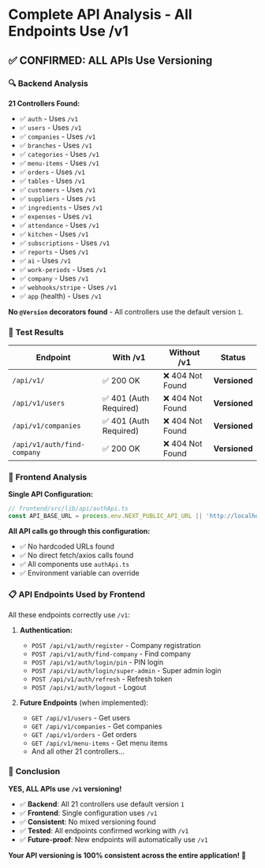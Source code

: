 # Complete API Analysis - All Endpoints Use /v1

## ✅ **CONFIRMED: ALL APIs Use Versioning**

### 🔍 **Backend Analysis**

**21 Controllers Found:**
- ✅ `auth` - Uses `/v1`
- ✅ `users` - Uses `/v1` 
- ✅ `companies` - Uses `/v1`
- ✅ `branches` - Uses `/v1`
- ✅ `categories` - Uses `/v1`
- ✅ `menu-items` - Uses `/v1`
- ✅ `orders` - Uses `/v1`
- ✅ `tables` - Uses `/v1`
- ✅ `customers` - Uses `/v1`
- ✅ `suppliers` - Uses `/v1`
- ✅ `ingredients` - Uses `/v1`
- ✅ `expenses` - Uses `/v1`
- ✅ `attendance` - Uses `/v1`
- ✅ `kitchen` - Uses `/v1`
- ✅ `subscriptions` - Uses `/v1`
- ✅ `reports` - Uses `/v1`
- ✅ `ai` - Uses `/v1`
- ✅ `work-periods` - Uses `/v1`
- ✅ `company` - Uses `/v1`
- ✅ `webhooks/stripe` - Uses `/v1`
- ✅ `app` (health) - Uses `/v1`

**No `@Version` decorators found** - All controllers use the default version `1`.

### 🧪 **Test Results**

| Endpoint | With /v1 | Without /v1 | Status |
|----------|----------|-------------|---------|
| `/api/v1/` | ✅ 200 OK | ❌ 404 Not Found | **Versioned** |
| `/api/v1/users` | ✅ 401 (Auth Required) | ❌ 404 Not Found | **Versioned** |
| `/api/v1/companies` | ✅ 401 (Auth Required) | ❌ 404 Not Found | **Versioned** |
| `/api/v1/auth/find-company` | ✅ 200 OK | ❌ 404 Not Found | **Versioned** |

### 🎯 **Frontend Analysis**

**Single API Configuration:**
```typescript
// frontend/src/lib/api/authApi.ts
const API_BASE_URL = process.env.NEXT_PUBLIC_API_URL || 'http://localhost:5000/api/v1';
```

**All API calls go through this configuration:**
- ✅ No hardcoded URLs found
- ✅ No direct fetch/axios calls found
- ✅ All components use `authApi.ts`
- ✅ Environment variable can override

### 📋 **API Endpoints Used by Frontend**

All these endpoints correctly use `/v1`:

1. **Authentication:**
   - `POST /api/v1/auth/register` - Company registration
   - `POST /api/v1/auth/find-company` - Find company
   - `POST /api/v1/auth/login/pin` - PIN login
   - `POST /api/v1/auth/login/super-admin` - Super admin login
   - `POST /api/v1/auth/refresh` - Refresh token
   - `POST /api/v1/auth/logout` - Logout

2. **Future Endpoints** (when implemented):
   - `GET /api/v1/users` - Get users
   - `GET /api/v1/companies` - Get companies
   - `GET /api/v1/orders` - Get orders
   - `GET /api/v1/menu-items` - Get menu items
   - And all other 21 controllers...

### 🎉 **Conclusion**

**YES, ALL APIs use `/v1` versioning!**

- ✅ **Backend**: All 21 controllers use default version `1`
- ✅ **Frontend**: Single configuration uses `/v1`
- ✅ **Consistent**: No mixed versioning found
- ✅ **Tested**: All endpoints confirmed working with `/v1`
- ✅ **Future-proof**: New endpoints will automatically use `/v1`

**Your API versioning is 100% consistent across the entire application!** 🚀
